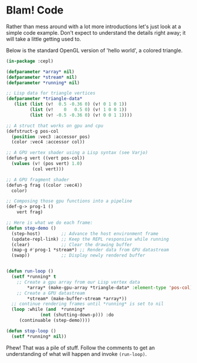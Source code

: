 # Blam! Code

Rather than mess around with a lot more introductions let's just look at a simple code example. Don't expect to understand the details right away; it will take a little getting used to.

Below is the standard OpenGL version of 'hello world', a colored triangle.
```lisp
(in-package :cepl)

(defparameter *array* nil)
(defparameter *stream* nil)
(defparameter *running* nil)

;; Lisp data for triangle vertices
(defparameter *triangle-data*
   (list (list (v!  0.5 -0.36 0) (v! 0 1 0 1))
         (list (v!    0   0.5 0) (v! 1 0 0 1))
         (list (v! -0.5 -0.36 0) (v! 0 0 1 1))))

;; A struct that works on gpu and cpu
(defstruct-g pos-col 
  (position :vec3 :accessor pos)
  (color :vec4 :accessor col))

;; A GPU vertex shader using a Lisp syntax (see Varjo)
(defun-g vert ((vert pos-col))
  (values (v! (pos vert) 1.0)
          (col vert)))

;; A GPU fragment shader 
(defun-g frag ((color :vec4))
  color)

;; Composing those gpu functions into a pipeline
(def-g-> prog-1 ()
    vert frag)

;; Here is what we do each frame:
(defun step-demo ()
  (step-host)        ;; Advance the host environment frame
  (update-repl-link) ;; Keep the REPL responsive while running
  (clear)            ;; Clear the drawing buffer 
  (map-g #'prog-1 *stream*) ;; Render data from GPU datastream
  (swap))            ;; Display newly rendered buffer 


(defun run-loop ()
  (setf *running* t
	;; Create a gpu array from our Lisp vertex data
        *array* (make-gpu-array *triangle-data* :element-type 'pos-col)
	;; Create a GPU datastream
        *stream* (make-buffer-stream *array*))
  ;; continue rendering frames until *running* is set to nil
  (loop :while (and  *running*
		     (not (shutting-down-p))) :do
     (continuable (step-demo))))

(defun stop-loop ()
  (setf *running* nil))

```

Phew! That was a pile of stuff. Follow the comments to get an understanding of what will happen and invoke `(run-loop)`.
